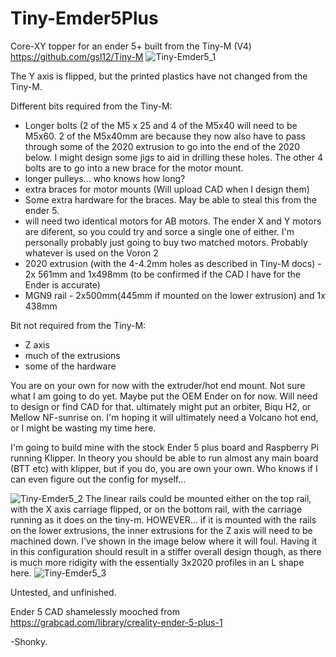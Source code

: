 
# Tiny-Emder5Plus
Core-XY topper for an ender 5+ built from the Tiny-M (V4) https://github.com/gsl12/Tiny-M 
![Tiny-Emder5_1](https://user-images.githubusercontent.com/88253304/128261054-d3563549-79d8-4654-bcef-58df6ae0884f.png)

The Y axis is flipped, but the printed plastics have not changed from the Tiny-M. 

Different bits required from the Tiny-M:
* Longer bolts (2 of the M5 x 25 and 4 of the M5x40 will need to be M5x60. 2 of the M5x40mm are because they now also have to pass through some of the 2020 extrusion to go into the end of the 2020 below. I might design some jigs to aid in drilling these holes. The other 4 bolts are to go into a new brace for the motor mount.
* longer pulleys... who knows how long?
* extra braces for motor mounts (Will upload CAD when I design them)
* Some extra hardware for the braces. May be able to steal this from the ender 5.
* will need two identical motors for AB motors. The ender X and Y motors are diferent, so you could try and sorce a single one of either. I'm personally probably just going to buy two matched motors. Probably whatever is used on the Voron 2
* 2020 extrusion (with the 4-4.2mm holes as described in Tiny-M docs) - 2x 561mm and 1x498mm (to be confirmed if the CAD I have for the Ender is accurate)
* MGN9 rail - 2x500mm(445mm if mounted on the lower extrusion) and 1x 438mm


Bit not required from the Tiny-M:
* Z axis
* much of the extrusions
* some of the hardware

You are on your own for now with the extruder/hot end mount. Not sure what I am going to do yet. Maybe put the OEM Ender on for now. Will need to design or find CAD for that. ultimately might put an orbiter, Biqu H2, or Mellow NF-sunrise on. I'm hoping it will ultimately need a Volcano hot end, or I might be wasting my time here.


I'm going to build mine with the stock Ender 5 plus board and Raspberry Pi running Klipper. In theory you should be able to run almost any main board (BTT etc) with klipper, but if you do, you are own your own. Who knows if I can even figure out the config for myself... 


![Tiny-Emder5_2](https://user-images.githubusercontent.com/88253304/128361120-4be30d8a-43f2-4d9f-8159-d41705b5a592.png)
The linear rails could be mounted either on the top rail, with the X axis carriage flipped, or on the bottom rail, with the carriage running as it does on the tiny-m. HOWEVER... if it is mounted with the rails on the lower extrusions, the inner extrusions for the Z axis will need to be machined down. I've shown in the image below where it will foul. Having it in this configuration should result in a stiffer overall design though, as there is much more ridigity with the essentially 3x2020 profiles in an L shape here.
![Tiny-Emder5_3](https://user-images.githubusercontent.com/88253304/128361130-9e390330-764f-4885-954e-613fd8093db2.png)

Untested, and unfinished.

Ender 5 CAD shamelessly mooched from https://grabcad.com/library/creality-ender-5-plus-1

-Shonky.
